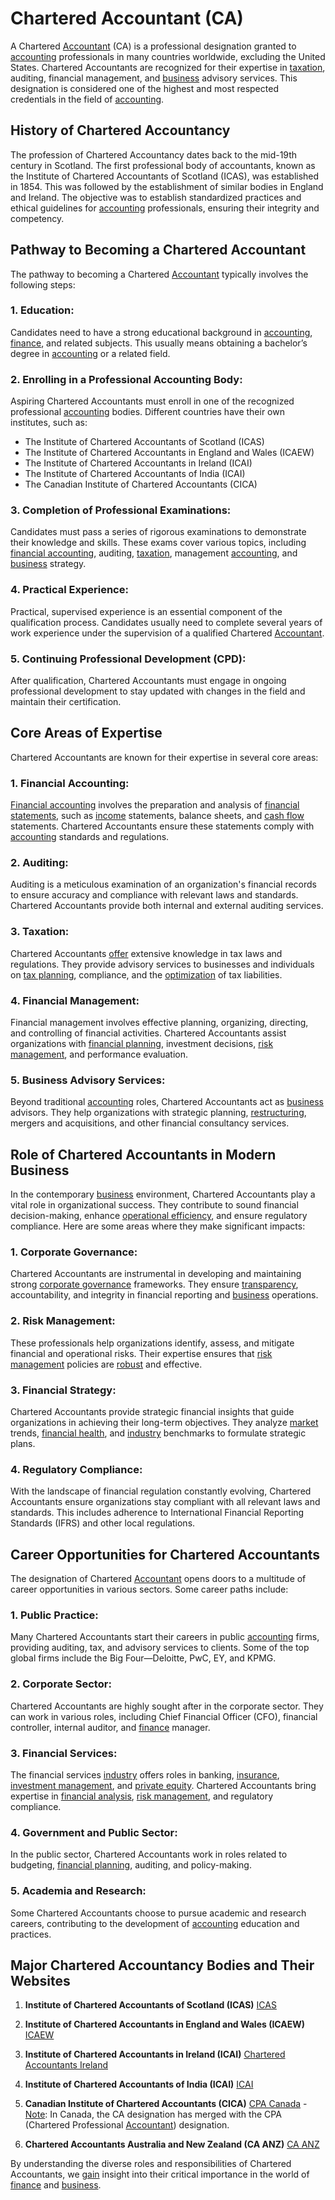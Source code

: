# Chartered Accountant (CA)

A Chartered [Accountant](../a/accountant.md) (CA) is a professional designation granted to [accounting](../a/accounting.md) professionals in many countries worldwide, excluding the United States. Chartered Accountants are recognized for their expertise in [taxation](../t/taxation.md), auditing, financial management, and [business](../b/business.md) advisory services. This designation is considered one of the highest and most respected credentials in the field of [accounting](../a/accounting.md).

## History of Chartered Accountancy

The profession of Chartered Accountancy dates back to the mid-19th century in Scotland. The first professional body of accountants, known as the Institute of Chartered Accountants of Scotland (ICAS), was established in 1854. This was followed by the establishment of similar bodies in England and Ireland. The objective was to establish standardized practices and ethical guidelines for [accounting](../a/accounting.md) professionals, ensuring their integrity and competency.

## Pathway to Becoming a Chartered Accountant

The pathway to becoming a Chartered [Accountant](../a/accountant.md) typically involves the following steps:

### 1. Education:

Candidates need to have a strong educational background in [accounting](../a/accounting.md), [finance](../f/finance.md), and related subjects. This usually means obtaining a bachelor’s degree in [accounting](../a/accounting.md) or a related field.

### 2. Enrolling in a Professional Accounting Body:

Aspiring Chartered Accountants must enroll in one of the recognized professional [accounting](../a/accounting.md) bodies. Different countries have their own institutes, such as:

- The Institute of Chartered Accountants of Scotland (ICAS)
- The Institute of Chartered Accountants in England and Wales (ICAEW)
- The Institute of Chartered Accountants in Ireland (ICAI)
- The Institute of Chartered Accountants of India (ICAI)
- The Canadian Institute of Chartered Accountants (CICA)

### 3. Completion of Professional Examinations:

Candidates must pass a series of rigorous examinations to demonstrate their knowledge and skills. These exams cover various topics, including [financial accounting](../f/financial_accounting.md), auditing, [taxation](../t/taxation.md), management [accounting](../a/accounting.md), and [business](../b/business.md) strategy.

### 4. Practical Experience:

Practical, supervised experience is an essential component of the qualification process. Candidates usually need to complete several years of work experience under the supervision of a qualified Chartered [Accountant](../a/accountant.md).

### 5. Continuing Professional Development (CPD):

After qualification, Chartered Accountants must engage in ongoing professional development to stay updated with changes in the field and maintain their certification.

## Core Areas of Expertise

Chartered Accountants are known for their expertise in several core areas:

### 1. Financial Accounting:
 
[Financial accounting](../f/financial_accounting.md) involves the preparation and analysis of [financial statements](../f/financial_statements.md), such as [income](../i/income.md) statements, balance sheets, and [cash flow](../c/cash_flow.md) statements. Chartered Accountants ensure these statements comply with [accounting](../a/accounting.md) standards and regulations.

### 2. Auditing:

Auditing is a meticulous examination of an organization's financial records to ensure accuracy and compliance with relevant laws and standards. Chartered Accountants provide both internal and external auditing services.

### 3. Taxation:

Chartered Accountants [offer](../o/offer.md) extensive knowledge in tax laws and regulations. They provide advisory services to businesses and individuals on [tax planning](../t/tax_planning.md), compliance, and the [optimization](../o/optimization.md) of tax liabilities.

### 4. Financial Management:

Financial management involves effective planning, organizing, directing, and controlling of financial activities. Chartered Accountants assist organizations with [financial planning](../f/financial_planning.md), investment decisions, [risk management](../r/risk_management.md), and performance evaluation.

### 5. Business Advisory Services:

Beyond traditional [accounting](../a/accounting.md) roles, Chartered Accountants act as [business](../b/business.md) advisors. They help organizations with strategic planning, [restructuring](../r/restructuring.md), mergers and acquisitions, and other financial consultancy services.

## Role of Chartered Accountants in Modern Business

In the contemporary [business](../b/business.md) environment, Chartered Accountants play a vital role in organizational success. They contribute to sound financial decision-making, enhance [operational efficiency](../o/operational_efficiency_in_trading.md), and ensure regulatory compliance. Here are some areas where they make significant impacts:

### 1. Corporate Governance:

Chartered Accountants are instrumental in developing and maintaining strong [corporate governance](../c/corporate_governance.md) frameworks. They ensure [transparency](../t/transparency.md), accountability, and integrity in financial reporting and [business](../b/business.md) operations.

### 2. Risk Management:

These professionals help organizations identify, assess, and mitigate financial and operational risks. Their expertise ensures that [risk management](../r/risk_management.md) policies are [robust](../r/robust.md) and effective.

### 3. Financial Strategy:

Chartered Accountants provide strategic financial insights that guide organizations in achieving their long-term objectives. They analyze [market](../m/market.md) trends, [financial health](../f/financial_health.md), and [industry](../i/industry.md) benchmarks to formulate strategic plans.

### 4. Regulatory Compliance:

With the landscape of financial regulation constantly evolving, Chartered Accountants ensure organizations stay compliant with all relevant laws and standards. This includes adherence to International Financial Reporting Standards (IFRS) and other local regulations.

## Career Opportunities for Chartered Accountants

The designation of Chartered [Accountant](../a/accountant.md) opens doors to a multitude of career opportunities in various sectors. Some career paths include:

### 1. Public Practice:

Many Chartered Accountants start their careers in public [accounting](../a/accounting.md) firms, providing auditing, tax, and advisory services to clients. Some of the top global firms include the Big Four—Deloitte, PwC, EY, and KPMG.

### 2. Corporate Sector:

Chartered Accountants are highly sought after in the corporate sector. They can work in various roles, including Chief Financial Officer (CFO), financial controller, internal auditor, and [finance](../f/finance.md) manager.

### 3. Financial Services:

The financial services [industry](../i/industry.md) offers roles in banking, [insurance](../i/insurance.md), [investment management](../i/investment_management.md), and [private equity](../p/private_equity.md). Chartered Accountants bring expertise in [financial analysis](../f/financial_analysis.md), [risk management](../r/risk_management.md), and regulatory compliance.

### 4. Government and Public Sector:

In the public sector, Chartered Accountants work in roles related to budgeting, [financial planning](../f/financial_planning.md), auditing, and policy-making.

### 5. Academia and Research:

Some Chartered Accountants choose to pursue academic and research careers, contributing to the development of [accounting](../a/accounting.md) education and practices.

## Major Chartered Accountancy Bodies and Their Websites

1. **Institute of Chartered Accountants of Scotland (ICAS)**
   [ICAS](https://www.icas.com/)

2. **Institute of Chartered Accountants in England and Wales (ICAEW)**
   [ICAEW](https://www.icaew.com/)

3. **Institute of Chartered Accountants in Ireland (ICAI)**
   [Chartered Accountants Ireland](https://www.charteredaccountants.ie/)

4. **Institute of Chartered Accountants of India (ICAI)**
   [ICAI](https://www.icai.org/)

5. **Canadian Institute of Chartered Accountants (CICA)**
   [CPA Canada](https://www.cpacanada.ca/) - [Note](../n/note.md): In Canada, the CA designation has merged with the CPA (Chartered Professional [Accountant](../a/accountant.md)) designation.

6. **Chartered Accountants Australia and New Zealand (CA ANZ)**
   [CA ANZ](https://www.charteredaccountantsanz.com/)

By understanding the diverse roles and responsibilities of Chartered Accountants, we [gain](../g/gain.md) insight into their critical importance in the world of [finance](../f/finance.md) and [business](../b/business.md).